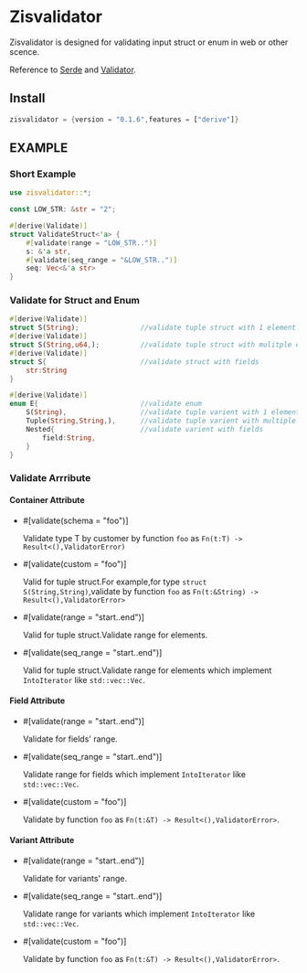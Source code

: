 # Zisvalidator

Zisvalidator is designed for validating input struct or enum in web or other scence.

Reference to [Serde] and [Validator].

[Serde]: https://docs.serde.rs/serde/index.html
[Validator]: https://github.com/Keats/validator

## Install

```rust
zisvalidator = {version = "0.1.6",features = ["derive"]}
```

## EXAMPLE

### Short Example

```rust
use zisvalidator::*;

const LOW_STR: &str = "2";

#[derive(Validate)]
struct ValidateStruct<'a> {
    #[validate(range = "LOW_STR..")]
    s: &'a str,
    #[validate(seq_range = "&LOW_STR..")]
    seq: Vec<&'a str>
}

```

### Validate for Struct and Enum

```rust
#[derive(Validate)]
struct S(String);               //validate tuple struct with 1 element
#[derive(Validate)]
struct S(String,u64,);          //validate tuple struct with mulitple elements
#[derive(Validate)]
struct S{                       //validate struct with fields
    str:String 
}

#[derive(Validate)]
enum E{                         //validate enum
    S(String),                  //validate tuple varient with 1 element
    Tuple(String,String,),      //validate tuple varient with multiple element
    Nested{                     //validate varient with fields
        field:String,
    }
}
```

### Validate Arrribute

#### Container Attribute
  
* #[validate(schema = "foo")]

    Validate type T by customer by function `foo` as `Fn(t:T) -> Result<(),ValidatorError)`

* #[validate(custom = "foo")]

    Valid for tuple struct.For example,for type `struct S(String,String)`,validate by function `foo` as `Fn(t:&String) -> Result<(),ValidatorError>`

* #[validate(range = "start..end")]

    Valid for tuple struct.Validate range for elements.

* #[validate(seq_range = "start..end")]

    Valid for tuple struct.Validate range for elements which implement `IntoIterator` like `std::vec::Vec`.

#### Field Attribute

* #[validate(range = "start..end")]

    Validate for fields' range.

* #[validate(seq_range = "start..end")]

    Validate range for fields which implement `IntoIterator` like `std::vec::Vec`.

* #[validate(custom = "foo")]

    Validate by function `foo` as `Fn(t:&T) -> Result<(),ValidatorError>`.

#### Variant Attribute

* #[validate(range = "start..end")]

    Validate for variants' range.

* #[validate(seq_range = "start..end")]

    Validate range for variants which implement `IntoIterator` like `std::vec::Vec`.

* #[validate(custom = "foo")]

    Validate by function `foo` as `Fn(t:&T) -> Result<(),ValidatorError>`.
